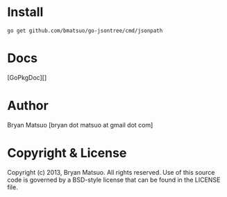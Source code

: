 [godoc.org]: http://go.pkgdoc.org/github.com/bmatsuo/go-jsontree/cmd/jsonpath/ "godoc.org"

Install
=======

    go get github.com/bmatsuo/go-jsontree/cmd/jsonpath

Docs
====

[GoPkgDoc][]

Author
======

Bryan Matsuo [bryan dot matsuo at gmail dot com]

Copyright & License
===================

Copyright (c) 2013, Bryan Matsuo.
All rights reserved.
Use of this source code is governed by a BSD-style license that can be
found in the LICENSE file.
